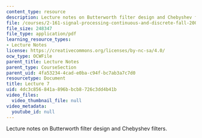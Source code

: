 ```yaml
---
content_type: resource
description: Lecture notes on Butterworth filter design and Chebyshev filters.
file: /courses/2-161-signal-processing-continuous-and-discrete-fall-2008/4dc3c856841a896bbcb8726c3dd4b41b_lecture_07.pdf
file_size: 248347
file_type: application/pdf
learning_resource_types:
- Lecture Notes
license: https://creativecommons.org/licenses/by-nc-sa/4.0/
ocw_type: OCWFile
parent_title: Lecture Notes
parent_type: CourseSection
parent_uid: 4fa53234-4cad-e0ba-c94f-bc7ab3a7c7d0
resourcetype: Document
title: Lecture 7
uid: 4dc3c856-841a-896b-bcb8-726c3dd4b41b
video_files:
  video_thumbnail_file: null
video_metadata:
  youtube_id: null
---
```

Lecture notes on Butterworth filter design and Chebyshev filters.